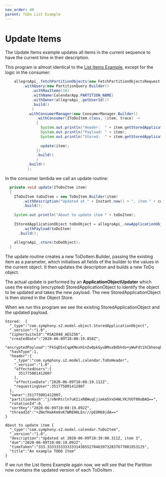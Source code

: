 ```yaml
---
nav_order: 40
parent: ToDo List Example
---
```

# Update Items

The Update Items example updates all items in the current sequence to have the current time in their
description.

This program is almost identical to the [List Items Example](ListItems.md), except for the logic in the
consumer:

```java  
    allegroApi_.fetchPartitionObjects(new FetchPartitionObjectsRequest.Builder()
        .withQuery(new PartitionQuery.Builder()
            .withMaxItems(10)
            .withName(CalendarApp.PARTITION_NAME)
            .withOwner(allegroApi_.getUserId())
            .build()
            )
          .withConsumerManager(new ConsumerManager.Builder()
              .withConsumer(IToDoItem.class, (item, trace) ->
              {
                System.out.println("Header:  " + item.getStoredApplicationObject().getHeader());
                System.out.println("Payload: " + item);
                System.out.println("Stored:  " + item.getStoredApplicationObject());
                
                update(item);
              })
              .build()
              )
          .build()
          );
```

In the consumer lambda we call an update routine:


```java 
  private void update(IToDoItem item)
  {
    IToDoItem toDoItem = new ToDoItem.Builder(item)
        .withDescription("Updated at " + Instant.now() + ", item " + count_++)
        .build();
      
    System.out.println("About to update item " + toDoItem);
    
    IStoredApplicationObject toDoObject = allegroApi_.newApplicationObjectUpdater(item.getStoredApplicationObject())
        .withPayload(toDoItem)
      .build();
    
    allegroApi_.store(toDoObject);
  }
```

The update routine creates a new ToDoItem.Builder, passing the existing item as a parameter, which initialises
all fields of the builder to the values in the current object. It then updates the description and
builds a new ToDo object.

The actual update is performed by an **ApplicationObjectUpdater** which uses the existing (encrypted)
StoredApplicationObject to identify the object to be updated and takes the new payload. The new StoredApplicationObject
is then stored in the Object Store.


When we run this program we see the existing StoredApplicationObject and the updated payload.

```
Stored:  {
  "_type":"com.symphony.s2.model.object.StoredApplicationObject",
  "_version":"1.0",
  "cipherSuiteId":"RSA2048_AES256",
  "createdDate":"2020-06-09T10:08:19.858Z",
  "encryptedPayload":"FkSqD5xCqpKMexH1nZw0pkGyuBMsxBdbhdo+yWwFdt1hCbheoqbryndChFUMkp0AWwGDpmftXotm7Vl+qLSAlsAVRbyVDMBUPGBNvFCgkKQ7wwDm8FeNQ9Uuw5O7aFxkmzKt602PMmJVKNeC9vh6EXT/fC3mtRCRuZPGia/2JttPUF+y3kQxEUNbE0wnTGRCfxrb84GskKq0f7uj36G6g52Tm/EL8GxC28juBb6xVBQXUXcZd7YfF2bqu8oIBQSlWkvkhOCC6JdOQ/9AvoZn3OEUowuwkOmdaX3jwNWO2MCrSqjmMEGO76XvyE6CgM67Wa+cVB8g51LTfh2z1A2sWco9C5/LM60ANSAr94n8yu3Yo3u/Vw2yeeYOpqdJ5qj2nLjh3Agnz6gN5KbgiBkW+RbbSXxyRc2nJs129X8MXeSTHEZ7Lmy2WZxtIdB6FEbinkcOcFX3004bz6ObkIrl43DXcN+VdRdz10S5Hmw=",
  "hashType":1,
  "header":{
    "_type":"com.symphony.s2.model.calendar.ToDoHeader",
    "_version":"1.0",
    "affectedUsers":[
      351775001412007
    ],
    "effectiveDate":"2020-06-09T10:08:19.112Z",
    "requestingUser":351775001412007
  },
  "owner":351775001412007,
  "partitionHash":"j/vNnRtcln7uKIixRBWuqCjimkm5VxO4WLYKJVUT00oBAQ==",
  "rotationId":0,
  "sortKey":"2020-06-09T10:08:19.092Z",
  "threadId":"+ZNefHakKm9vK7WREHHLEn///pEOR60jdA=="
}

About to update item {
  "_type":"com.symphony.s2.model.calendar.ToDoItem",
  "_version":"1.0",
  "description":"Updated at 2020-06-09T10:39:00.311Z, item 3",
  "due":"2020-06-09T10:08:19.092Z",
  "timeTaken":"333.33333333333331438552704639732837677001953125",
  "title":"An example TODO Item"
}
```

If we run the List Items Example again now, we will see that the Partition now contains the updated version of 
each ToDoItem .
 

